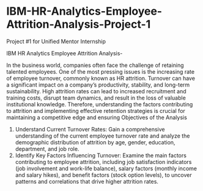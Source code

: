 # IBM-HR-Analytics-Employee-Attrition-Analysis-Project-1
Project #1 for Unified Mentor Internship

IBM HR Analytics Employee Attrition Analysis-

In the business world, companies often face the challenge of retaining talented employees. One of the most pressing issues is the increasing rate of employee turnover, commonly known as HR attrition. Turnover can have a significant impact on a company’s productivity, stability, and long-term sustainability. High attrition rates can lead to increased recruitment and training costs, disrupt team dynamics, and result in the loss of valuable institutional knowledge. Therefore, understanding the factors contributing to attrition and implementing effective retention strategies is crucial for maintaining a competitive edge and ensuring
Objectives of the Analysis

1. Understand Current Turnover Rates: Gain a comprehensive understanding of the current employee turnover rate and analyze the demographic distribution of attrition by age, gender, education, department, and job role.
2. Identify Key Factors Influencing Turnover: Examine the main factors contributing to employee attrition, including job satisfaction indicators (job involvement and work-life balance), salary factors (monthly income and salary hikes), and benefit factors (stock option levels), to uncover patterns and correlations that drive higher attrition rates.

